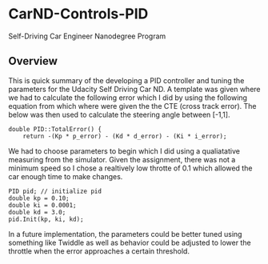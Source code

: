 # CarND-Controls-PID
Self-Driving Car Engineer Nanodegree Program

## Overview

This is quick summary of the developing a PID controller and tuning the parameters for the Udacity Self Driving Car ND. A template was given where we had to calculate the following error which I did by using the following equation from which where were given the the CTE (cross track error). The below was then used to calculate the steering angle between [-1,1]. 

```shell
double PID::TotalError() {
  	return -(Kp * p_error) - (Kd * d_error) - (Ki * i_error);
```

We had to choose parameters to begin which I did using a qualiatative measuring from the simulator. Given the assignment, there was not a minimum speed so I chose a realtively low throtte of 0.1 which allowed the car enough time to make changes. 

```shell
PID pid; // initialize pid
double kp = 0.10;
double ki = 0.0001;
double kd = 3.0;
pid.Init(kp, ki, kd);
```
In a future implementation, the parameters could be better tuned using something like Twiddle as well as behavior could be adjusted to lower the throttle when the error approaches a certain threshold. 

